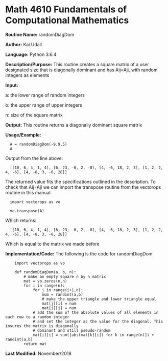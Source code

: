 # Math 4610 Fundamentals of Computational Mathematics

**Routine Name:**           randomDiagDom

**Author:** Kai Udall

**Language:** Python 3.6.4

**Description/Purpose:** This routine creates a square matrix of a user designated size that is diagonally dominant and has Aij=Aji, with random integers as elements

**Input:**

a: the lower range of random integers

b: the upper range of upper integers

n: size of the square matrix

**Output:** This routine returns a diagonally dominant square matrix

**Usage/Example:**

      A = randomDiagDom(-9,9,5)
      A

Output from the line above:

      [[10, 6, 4, 1, 4], [6, 23, -6, 2, -8], [4, -6, 18, 2, 3], [1, 2, 2, 4, -6], [4, -8, 3, -6, 28]]

The returned value fits the specifications outlined in the description. To check that Aij=Aji we can import the transpose routine from the vectorops routine in this manual.

      import vectorops as vo
      
      vo.transpose(A)
      
Which returns:

      [[10, 6, 4, 1, 4], [6, 23, -6, 2, -8], [4, -6, 18, 2, 3], [1, 2, 2, 4, -6], [4, -8, 3, -6, 28]]
      
Which is equal to the matrix we made before
          

**Implementation/Code:** The following is the code for randomDiagDom
        
        import vectorops as vo
        
        def randomDiagDom(a, b, n):
            # make an empty square n by n matrix
            mat = vo.zeros(n,n)
            for i in range(n):
                for j in range(i+1,n):
                    num = randint(a,b)
                    # make the upper triangle and lower triangle equal
                    mat[j][i] = num
                    mat[i][j] = num
                # add the sum of the absolute values of all elements in each row to a random integer
                # and set the integer as the value for the diagonal. This insures the matrix is diagonally
                # dominant and still pseudo-random
                mat[i][i] = sum([abs(mat[k][i]) for k in range(n)]) + randint(a,b)
            return mat

    
**Last Modified:** November/2018
